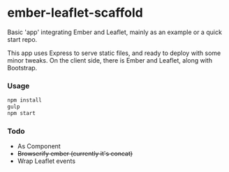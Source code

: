 ember-leaflet-scaffold
======================

Basic 'app' integrating Ember and Leaflet, mainly as an example or a quick start repo.

This app uses Express to serve static files, and ready to deploy with some minor tweaks. 
On the client side, there is Ember and Leaflet, along with Bootstrap. 


### Usage

```bash
npm install
gulp
npm start
```

### Todo

- As Component
- ~~Browserify ember (currently it's concat)~~
- Wrap Leaflet events  
